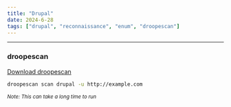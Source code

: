 ```yaml
---
title: "Drupal"
date: 2024-6-28
tags: ["drupal", "reconnaissance", "enum", "droopescan"]
---
```


---
### droopescan

[Download droopescan](https://github.com/SamJoan/droopescan)

```bash
droopescan scan drupal -u http://example.com
```

<small>*Note: This can take a long time to run*</small>